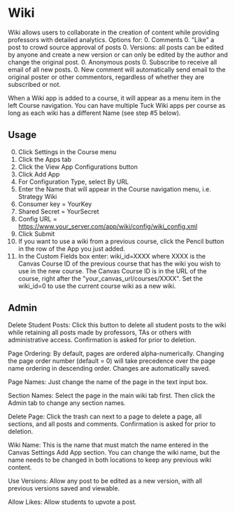 Wiki
======
Wiki allows users to collaborate in the creation of content while providing professors with detailed analytics. Options for:
0. Comments
0. "Like" a post to crowd source approval of posts
0. Versions: all posts can be edited by anyone and create a new version or can only be edited by the author and change the original post.
0. Anonymous posts
0. Subscribe to receive all email of all new posts.
0. New comment will automatically send email to the original poster or other commentors, regardless of whether they are subscribed or not.

When a Wiki app is added to a course, it will appear as a menu item in the left Course navigation. You can have multiple Tuck Wiki apps per course as long as each wiki has a different Name (see step #5 below).


## Usage
0. Click Settings in the Course menu
0. Click the Apps tab
0. Click the View App Configurations button
0. Click Add App
0. For Configuration Type, select By URL
0. Enter the Name that will appear in the Course navigation menu, i.e. Strategy Wiki
0. Consumer key = YourKey
0. Shared Secret = YourSecret
0. Config URL = https://www.your_server.com/app/wiki/config/wiki_config.xml
0. Click Submit
0. If you want to use a wiki from a previous course, click the Pencil button in the row of the App you just added.
0. In the Custom Fields box enter: wiki_id=XXXX where XXXX is the Canvas Course ID of the previous course that has the wiki you wish to use in the new course. The Canvas Course ID is in the URL of the course, right after the "your_canvas_url/courses/XXXX". Set the wiki_id=0 to use the current course wiki as a new wiki.

## Admin
Delete Student Posts: Click this button to delete all student posts to the wiki while retaining all posts made by professors, TAs or others with administrative access. Confirmation is asked for prior to deletion.

Page Ordering: By default, pages are ordered alpha-numerically. Changing the page order number (default = 0) will take precedence over the page name ordering in descending order. Changes are automatically saved.

Page Names: Just change the name of the page in the text input box.

Section Names: Select the page in the main wiki tab first. Then click the Admin tab to change any section names.

Delete Page: Click the trash can next to a page to delete a page, all sections, and all posts and comments. Confirmation is asked for prior to deletion.

Wiki Name: This is the name that must match the name entered in the Canvas Settings Add App section. You can change the wiki name, but the name needs to be changed in both locations to keep any previous wiki content.

Use Versions: Allow any post to be edited as a new version, with all previous versions saved and viewable.

Allow Likes: Allow students to upvote a post.